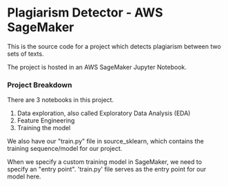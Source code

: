 # Plagiarism Detector - AWS SageMaker

This is the source code for a project which detects plagiarism between two sets of texts.

The project is hosted in an AWS SageMaker Jupyter Notebook. 

### Project Breakdown

There are 3 notebooks in this project. 
1. Data exploration, also called Exploratory Data Analysis (EDA)
2. Feature Engineering
3. Training the model

We also have our "train.py" file in source_sklearn, which contains the training sequence/model for our project. 

When we specify a custom training model in SageMaker, we need to specify an "entry point". 'train.py' file serves as the entry point for our model here.

### 
